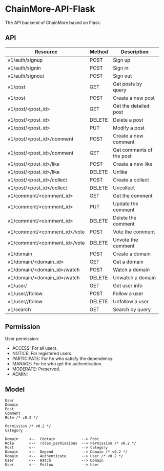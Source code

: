 # ChainMore-API-Flask
The API backend of ChainMore based on Flask.

## API

| Resource                         | Method | Description |
| ---                              | ---    | ---         |
| v1/auth/signup                   | POST   | Sign up     |
| v1/auth/signin                   | POST   | Sign in     |
| v1/auth/signout                  | POST   | Sign out    |
| v1/post                          | GET    | Get posts by query |
| v1/post                          | POST   | Create a new post |
| v1/post/<post_id>                | GET    | Get the detailed post |
| v1/post/<post_id>                | DELETE | Delete a post |
| v1/post/<post_id>                | PUT    | Modify a post |
| v1/post/<post_id>/comment        | POST   | Create a new comment |
| v1/post/<post_id>/comment        | GET    | Get comments of the post |
| v1/post/<post_id>/like           | POST   | Create a new like |
| v1/post/<post_id>/like           | DELETE | Unlike |
| v1/post/<post_id>/collect        | POST   | Create a collect |
| v1/post/<post_id>/collect        | DELETE | Uncollect |
| v1/comment/<comment_id>          | GET    | Get the comment |
| v1/comment/<comment_id>          | PUT    | Update the comment |
| v1/comment/<comment_id>          | DELETE | Delete the comment |
| v1/comment/<comment_id>/vote     | POST   | Vote the comment |
| v1/comment/<comment_id>/vote     | DELETE | Unvote the comment |
| v1/domain                        | POST   | Create a domain |
| v1/domain/<domain_id>            | GET    | Get a domain |
| v1/domain/<domain_id>/watch      | POST   | Watch a domain |
| v1/domain/<domain_id>/watch      | DELETE | Unwatch a domain |
| v1/user/<username>               | GET    | Get user info |
| v1/user/<username>/follow        | POST   | Follow a user |
| v1/user/<username>/follow        | DELETE | Unfollow a user |
| v1/search                        | GET    | Search by query |



## Permission

User permission:
* ACCESS: For all users.
* NOTICE: For registered users.
* PARTICIPATE: For he who satisfy the dependency.
* MANAGE: For he who get the authentication.
* MODERATE: Preserved.
* ADMIN: 

## Model

```
User
Domain
Post
Comment
Role /* v0.2 */

Permission /* v0.2 */
Category

Domain     <--  Contain            --> Post
Role       <--  roles_permissions  --> Permission /* v0.2 */
Post       <--                     --> Category
Domain     <--  Depend             --> Domain /* v0.2 */
Domain     <--  Authenticate       --> User /* v0.2 */
User       <--  Watch              --> Domain
User       <--  Follow             --> User

```